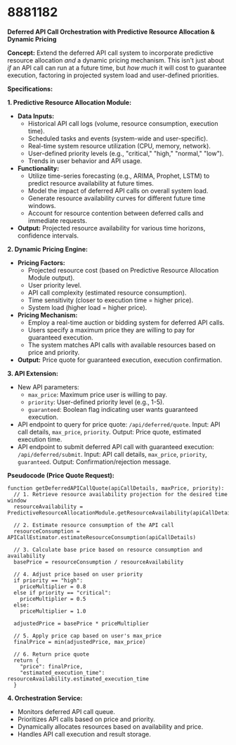 # 8881182

**Deferred API Call Orchestration with Predictive Resource Allocation & Dynamic Pricing**

**Concept:** Extend the deferred API call system to incorporate predictive resource allocation *and* a dynamic pricing mechanism. This isn't just about *if* an API call can run at a future time, but *how much* it will cost to guarantee execution, factoring in projected system load and user-defined priorities.

**Specifications:**

**1. Predictive Resource Allocation Module:**

*   **Data Inputs:**
    *   Historical API call logs (volume, resource consumption, execution time).
    *   Scheduled tasks and events (system-wide and user-specific).
    *   Real-time system resource utilization (CPU, memory, network).
    *   User-defined priority levels (e.g., "critical," "high," "normal," "low").
    *   Trends in user behavior and API usage.
*   **Functionality:**
    *   Utilize time-series forecasting (e.g., ARIMA, Prophet, LSTM) to predict resource availability at future times.
    *   Model the impact of deferred API calls on overall system load.
    *   Generate resource availability curves for different future time windows.
    *   Account for resource contention between deferred calls and immediate requests.
*   **Output:** Projected resource availability for various time horizons, confidence intervals.

**2. Dynamic Pricing Engine:**

*   **Pricing Factors:**
    *   Projected resource cost (based on Predictive Resource Allocation Module output).
    *   User priority level.
    *   API call complexity (estimated resource consumption).
    *   Time sensitivity (closer to execution time = higher price).
    *   System load (higher load = higher price).
*   **Pricing Mechanism:**
    *   Employ a real-time auction or bidding system for deferred API calls.
    *   Users specify a maximum price they are willing to pay for guaranteed execution.
    *   The system matches API calls with available resources based on price and priority.
*   **Output:** Price quote for guaranteed execution, execution confirmation.

**3. API Extension:**

*   New API parameters:
    *   `max_price`: Maximum price user is willing to pay.
    *   `priority`: User-defined priority level (e.g., 1-5).
    *   `guaranteed`: Boolean flag indicating user wants guaranteed execution.
*   API endpoint to query for price quote: `/api/deferred/quote`.  Input: API call details, `max_price`, `priority`. Output: Price quote, estimated execution time.
*   API endpoint to submit deferred API call with guaranteed execution: `/api/deferred/submit`. Input: API call details, `max_price`, `priority`, `guaranteed`. Output: Confirmation/rejection message.

**Pseudocode (Price Quote Request):**

```
function getDeferredAPICallQuote(apiCallDetails, maxPrice, priority):
  // 1. Retrieve resource availability projection for the desired time window
  resourceAvailability = PredictiveResourceAllocationModule.getResourceAvailability(apiCallDetails.executionTime)

  // 2. Estimate resource consumption of the API call
  resourceConsumption = APICallEstimator.estimateResourceConsumption(apiCallDetails)

  // 3. Calculate base price based on resource consumption and availability
  basePrice = resourceConsumption / resourceAvailability

  // 4. Adjust price based on user priority
  if priority == "high":
    priceMultiplier = 0.8
  else if priority == "critical":
    priceMultiplier = 0.5
  else:
    priceMultiplier = 1.0

  adjustedPrice = basePrice * priceMultiplier

  // 5. Apply price cap based on user's max_price
  finalPrice = min(adjustedPrice, max_price)

  // 6. Return price quote
  return {
    "price": finalPrice,
    "estimated_execution_time": resourceAvailability.estimated_execution_time
  }
```

**4. Orchestration Service:**

*   Monitors deferred API call queue.
*   Prioritizes API calls based on price and priority.
*   Dynamically allocates resources based on availability and price.
*   Handles API call execution and result storage.